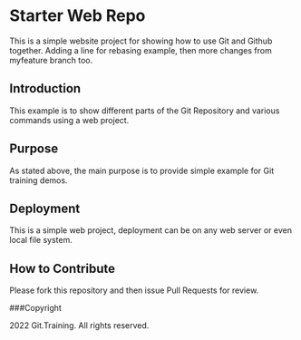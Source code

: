 # Starter Web Repo

This is a simple website project for 
showing how to use Git and Github together.
Adding a line for rebasing example, then more changes from myfeature branch too.

## Introduction

This example is to show different parts of the 
Git Repository and various commands using a web project.

## Purpose

As stated above, the main purpose is to provide
simple example for Git training demos.

## Deployment

This is a simple web project, deployment can be on any
web server or even local file system.

## How to Contribute

Please fork this repository and then issue Pull Requests for review.

###Copyright

2022 Git.Training. All rights reserved.